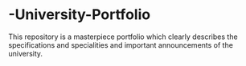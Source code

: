 # -University-Portfolio
This repository is a masterpiece portfolio which clearly describes the specifications and specialities and important announcements of the university. 

